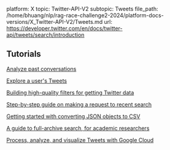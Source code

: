 platform: X
topic: Twitter-API-V2
subtopic: Tweets
file_path: /home/bhuang/nlp/rag-race-challenge2-2024/platform-docs-versions/X_Twitter-API-V2/Tweets.md
url: https://developer.twitter.com/en/docs/twitter-api/tweets/search/introduction


## Tutorials

[Analyze past conversations](https://developer.twitter.com/en/docs/tutorials/analyze-past-conversations "Analyze past conversations")

[Explore a user's Tweets](https://developer.twitter.com/en/docs/tutorials/explore-a-users-tweets "Explore a user's Tweets")

[Building high-quality filters for getting Twitter data](https://developer.twitter.com/en/docs/tutorials/building-high-quality-filters "Building high-quality filters for getting Twitter data")

[Step-by-step guide on making a request to recent search](https://developer.twitter.com/en/docs/tutorials/step-by-step-guide-to-making-your-first-request-to-the-twitter-api-v2 "Step-by-step guide on making a request to recent search")

[Getting started with converting JSON objects to CSV](https://developer.twitter.com/en/docs/tutorials/five-ways-to-convert-a-json-object-to-csv "Getting started with converting JSON objects to CSV")

[A guide to full-archive search, for academic researchers](https://developer.twitter.com/en/docs/tutorials/getting-historical-tweets-using-the-full-archive-search-endpoint "A guide to full-archive search, for academic researchers")

[Process, analyze, and visualize Tweets with Google Cloud](https://developer.twitter.com/en/docs/tutorials/developer-guide--twitter-api-toolkit-for-google-cloud "Process, analyze, and visualize Tweets with Google Cloud")